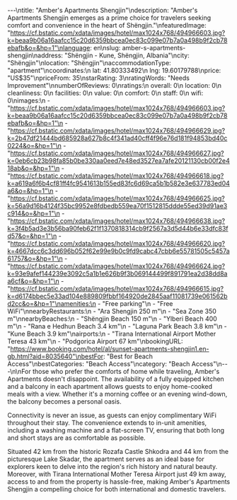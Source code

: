 ---\ntitle: "Amber's Apartments Shengjin"\ndescription: "Amber's Apartments Shengjin emerges as a prime choice for travelers seeking comfort and convenience in the heart of Shëngjin."\nfeaturedImage: "https://cf.bstatic.com/xdata/images/hotel/max1024x768/494966603.jpg?k=beaa9b06a16aafcc15c20d6359bbcea0ec83c099e07b7a0a498b9f2cb78ebafb&o=&hp=1"\nlanguage: en\nslug: amber-s-apartments-shengjin\naddress: "Shëngjin - Kune, Shëngjin, Albania"\ncity: "Shëngjin"\nlocation: "Shëngjin"\naccommodationType: "apartment"\ncoordinates:\n  lat: 41.80333492\n  lng: 19.60179788\nprice: "US$35"\npriceFrom: 35\nstarRating: 3\nratingWords: "Needs Improvement"\nnumberOfReviews: 0\nratings:\n  overall: 0\n  location: 0\n  cleanliness: 0\n  facilities: 0\n  value: 0\n  comfort: 0\n  staff: 0\n  wifi: 0\nimages:\n  - "https://cf.bstatic.com/xdata/images/hotel/max1024x768/494966603.jpg?k=beaa9b06a16aafcc15c20d6359bbcea0ec83c099e07b7a0a498b9f2cb78ebafb&o=&hp=1"\n  - "https://cf.bstatic.com/xdata/images/hotel/max1024x768/494966629.jpg?k=2b47df21444bd685928a627b8c4f341ad40cff4f96e76d181f94853bd40c0224&o=&hp=1"\n  - "https://cf.bstatic.com/xdata/images/hotel/max1024x768/494966627.jpg?k=0eb6cb23b98fa85b0be330aa0eed7e48ed3527ea7afe20121130cb00f2e418ab&o=&hp=1"\n  - "https://cf.bstatic.com/xdata/images/hotel/max1024x768/494966618.jpg?k=a619a6f6b4cf81ff4fc9541613b155ed83fc6d69ca5b1b582e3e637783ed04a6&o=&hp=1"\n  - "https://cf.bstatic.com/xdata/images/hotel/max1024x768/494966625.jpg?k=56a9d16b4124f35bc9952e8fdbedb559ea70f1512815ddde55ed39d91ae3c914&o=&hp=1"\n  - "https://cf.bstatic.com/xdata/images/hotel/max1024x768/494966638.jpg?k=3f4b5ad3e3b56ba90feb62f1f1370818314cb9f2567a3d5d44b6e33dfc83fd57&o=&hp=1"\n  - "https://cf.bstatic.com/xdata/images/hotel/max1024x768/494966620.jpg?k=4667dcc6c3dd696b052f62e99e9b0c9fd9cabc47cbb6e55781505c5457a61757&o=&hp=1"\n  - "https://cf.bstatic.com/xdata/images/hotel/max1024x768/494966624.jpg?k=93e9afef144239e3092c5a1b1e626b9f3b069144499f891791ea2d38dd8aa6cf&o=&hp=1"\n  - "https://cf.bstatic.com/xdata/images/hotel/max1024x768/494966615.jpg?k=d6174bbec5e33ad104e889809fbbf164920de2845aaf11081739e061562bd2cc&o=&hp=1"\namenities:\n  - "Free parking"\n  - "Free WiFi"\nnearbyRestaurants:\n  - "Ara Shengjin 250 m"\n  - "Sea Zone 350 m"\nnearbyBeaches:\n  - "Shëngjin Beach 150 m"\n  - "Ylberi Beach 400 m"\n  - "Rana e Hedhun Beach 3.4 km"\n  - "Laguna Park Beach 3.8 km"\n  - "Kune Beach 3.9 km"\nairports:\n  - "Tirana International Airport Mother Teresa 43 km"\n  - "Podgorica Airport 67 km"\nbookingURL: "https://www.booking.com/hotel/al/sunset-apartments-shengjin1.en-gb.html?aid=8035640"\nbestFor: "Best for Beach Access"\nbestCategories: "Beach Access"\ncategory: "Beach Access"\n---\n\nFor those who prefer the comforts of home while traveling, Amber's Apartments doesn't disappoint. The availability of a fully equipped kitchen and a balcony in each apartment allows guests to enjoy home-cooked meals with a view. Whether it's a morning coffee or an evening wind-down, the balcony becomes a personal oasis.

Connectivity is never an issue, as guests can enjoy complimentary WiFi throughout their stay. The convenience extends to in-unit amenities, including a washing machine and a flat-screen TV, ensuring that both long and short stays are as comfortable as possible.

Situated 42 km from the historic Rozafa Castle Shkodra and 44 km from the picturesque Lake Skadar, the apartment serves as an ideal base for explorers keen to delve into the region's rich history and natural beauty. Moreover, with Tirana International Mother Teresa Airport just 49 km away, access to and from the property is hassle-free, making Amber's Apartments Shengjin a compelling choice for both international and domestic travelers.